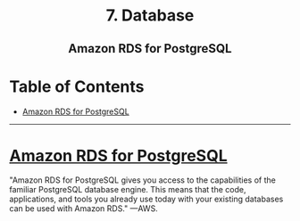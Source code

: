<div align='center'>
  <h1> 7. Database </h1>
  <h2> Amazon RDS for PostgreSQL </h2>
</div>

# Table of Contents

- [Amazon RDS for PostgreSQL](#rds-for-postgresql)

---

# [Amazon RDS for PostgreSQL](https://aws.amazon.com/rds/postgresql/)

"Amazon RDS for PostgreSQL gives you access to the capabilities of the familiar PostgreSQL database engine. This means that the code, applications, and tools you already use today with your existing databases can be used with Amazon RDS." —AWS.
